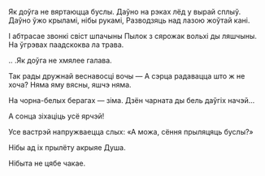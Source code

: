  
Як доўга не вяртаюцца буслы. Даўно на рэках лёд у вырай сплыў. Даўно ўжо крыламі, нібы рукамі, Разводзяць над лазою жоўтай кані.

I абтрасае звонкі свіст шпачыны Пылок з сярожак вольхі ды ляшчыны. На ўгрэвах паадскоква  ла трава.

.. .Як доўга не хмялее галава.

Так рады дружнай веснавосці вочы — А сэрца радавацца што ж не хоча? Няма яму вясны, яшчэ няма.

На чорна-белых берагах — зіма. Дзён чарната ды бель даўгіх начэй...

А сонца зіхаціць усё ярчэй!

Усе вастрэй напружваецца слых: «А можа, сёння прыляцяць буслы?»

Нібы ад іх  прылёту акрыяе Душа.

Нібыта не цябе чакае.
